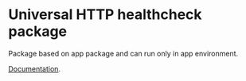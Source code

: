 # Universal HTTP healthcheck package

Package based on app package and can run only in app environment.

[Documentation](https://godoc.org/github.com/kak-tus/healthcheck).
